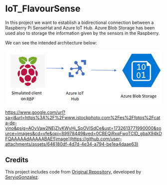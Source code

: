 # IoT_FlavourSense

In this project we want to establish a bidirectional connection between a Raspberry Pi SenseHat and Azure IoT Hub. Azure Blob Storage has been used also to storage the information given by the sensors in the Raspberry.

We can see the intended architecture below:

![Lab diagram](images/Lab.png "Header Image")

https://www.google.com/url?sa=i&url=https%3A%2F%2Fwww.istockphoto.com%2Fes%2Ffotos%2Fcata-de-vino&psig=AOvVaw2NEjZIvKWyHj_SpOVISdCe&ust=1732613771990000&source=images&cd=vfe&opi=89978449&ved=0CBEQjRxqFwoTCID_gbaX94kDFQAAAAAdAAAAABAE![image](https://github.com/user-attachments/assets/646180df-4d7d-4e34-a794-be1ea4daae63)


## Credits 

This project includes code from [Original Repository](https://github.com/iiot-cloud-icai/Azure_IoT_Lab), developed by [SeryioGonzalez](https://github.com/SeryioGonzalez).

